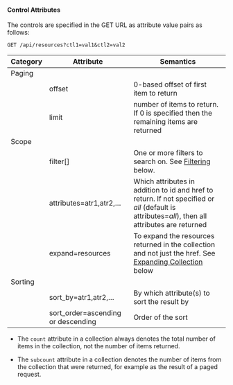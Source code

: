 #### Control Attributes

The controls are specified in the GET URL as attribute value pairs as
follows:

    GET /api/resources?ctl1=val1&ctl2=val2

| Category | Attribute                           | Semantics                                                                                                                                        |
| -------- | ----------------------------------- | ------------------------------------------------------------------------------------------------------------------------------------------------ |
| Paging   |                                     |                                                                                                                                                  |
|          | offset                              | 0-based offset of first item to return                                                                                                           |
|          | limit                               | number of items to return. If 0 is specified then the remaining items are returned                                                               |
| Scope    |                                     |                                                                                                                                                  |
|          | filter\[\]                          | One or more filters to search on. See [Filtering](#filtering) below.                                                                             |
|          | attributes=atr1,atr2,…​             | Which attributes in addition to id and href to return. If not specified or *all* (default is attributes=*all*), then all attributes are returned |
|          | expand=resources                    | To expand the resources returned in the collection and not just the href. See [Expanding Collection](#expanding_collections1) below              |
| Sorting  |                                     |                                                                                                                                                  |
|          | sort\_by=atr1,atr2,…​               | By which attribute(s) to sort the result by                                                                                                      |
|          | sort\_order=ascending or descending | Order of the sort                                                                                                                                |

  - The `count` attribute in a collection always denotes the total
    number of items in the collection, not the number of items returned.

  - The `subcount` attribute in a collection denotes the number of items
    from the collection that were returned, for example as the result of
    a paged request.

